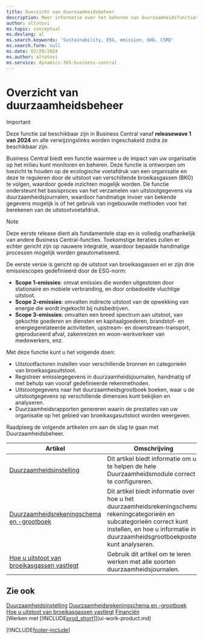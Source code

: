 ```yaml
---
title: Overzicht van duurzaamheidsbeheer
description: Meer informatie over het beheren van duurzaamheidsfuncties met de vermelde informatie en resources.
author: altotovi
ms.topic: conceptual
ms.devlang: al
ms.search.keywords: 'Sustainability, ESG, emission, GHG, CSRD'
ms.search.form: null
ms.date: 03/29/2024
ms.author: altotovi
ms.service: dynamics-365-business-central
---
```


# <a name="sustainability-management-overview"></a>Overzicht van duurzaamheidsbeheer

>[!IMPORTANT]
>Deze functie zal beschikbaar zijn in Business Central vanaf **releasewave 1 van 2024** en alle verwijzingslinks worden ingeschakeld zodra ze beschikbaar zijn.

Business Central biedt een functie waarmee u de impact van uw organisatie op het milieu kunt monitoren en beheren. Deze functie is ontworpen om toezicht te houden op de ecologische voetafdruk van een organisatie en deze te reguleren door de uitstoot van verschillende broeikasgassen (BKG) te volgen, waardoor goede inzichten mogelijk worden. De functie ondersteunt het basisproces van het verzamelen van uitstootgegevens via duurzaamheidsjournalen, waardoor handmatige invoer van bekende gegevens mogelijk is of het gebruik van ingebouwde methoden voor het berekenen van de uitstootvoetafdruk. 

>[!NOTE]
>Deze eerste release dient als fundamentele stap en is volledig onafhankelijk van andere Business Central-functies. Toekomstige iteraties zullen er echter gericht zijn op nauwere integratie, waardoor bepaalde handmatige processen mogelijk worden geautomatiseerd.

De eerste versie is gericht op de uitstoot van broeikasgassen en er zijn drie emissiescopes gedefinieerd door de ESG-norm:  

- **Scope 1-emissies**: omvat emissies die worden uitgestoten door stationaire en mobiele verbranding, en door onbedoelde vluchtige uitstoot.  
- **Scope 2-emissies**: omvatten indirecte uitstoot van de opwekking van energie die wordt ingekocht bij nutsbedrijven.   
- **Scope 3-emissies**: omvatten een breed spectrum aan uitstoot, van gekochte goederen en diensten en kapitaalgoederen, brandstof- en energiegerelateerde activiteiten, upstream- en downstream-transport, geproduceerd afval, zakenreizen en woon-werkverkeer van medewerkers, enz. 

Met deze functie kunt u het volgende doen:   

- Uitstootfactoren instellen voor verschillende bronnen en categorieën van broeikasgasuitstoot. 
- Registreer emissiegegevens in duurzaamheidsjournalen, handmatig of met behulp van vooraf gedefinieerde rekenmethoden.  
- Uitstootgegevens naar het duurzaamheidsgrootboek boeken, waar u de uitstootgegevens op verschillende dimensies kunt bekijken en analyseren. 
- Duurzaamheidsrapporten genereren waarin de prestaties van uw organisatie op het gebied van broeikasgasuitstoot worden weergeven.

Raadpleeg de volgende artikelen om aan de slag te gaan met Duurzaamheidsbeheer.  

|  Artikel  |  Omschrijving  |  
|--------|--------------| 
|[Duurzaamheidsinstelling](finance-sustainability-setup.md) | Dit artikel biedt informatie om u te helpen de hele Duurzaamheidsmodule correct te configureren. |
|[Duurzaamheidsrekeningschema en -grootboek](finance-sustainability-accounts-ledger.md) | Dit artikel biedt informatie over hoe u het duurzaamheidsrekeningschema, rekeningcategorieën en subcategorieën correct kunt instellen, en hoe u informatie in duurzaamheidsgrootboekposten kunt analyseren. |
|[Hoe u uitstoot van broeikasgassen vastlegt](finance-sustainability-journal.md) | Gebruik dit artikel om te leren werken met alle soorten duurzaamheidsjournalen. |


## <a name="see-also"></a>Zie ook
[Duurzaamheidsinstelling](finance-sustainability-setup.md) 
[Duurzaamheidsrekeningschema en -grootboek](finance-sustainability-accounts-ledger.md) 
[Hoe u uitstoot van broeikasgassen vastlegt](finance-sustainability-journal.md)
[Financiën](finance.md)  
[Werken met [!INCLUDE[prod_short](includes/prod_short.md)]](ui-work-product.md)


[!INCLUDE[footer-include](includes/footer-banner.md)]

